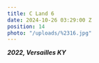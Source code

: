 ```yaml
---
title: C Land 6
date: 2024-10-26 03:29:00 Z
position: 14
photo: "/uploads/%2316.jpg"
---
```


***2022, Versailles KY***